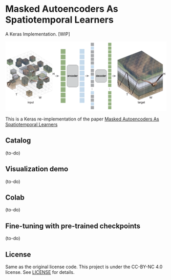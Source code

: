# Masked Autoencoders As Spatiotemporal Learners
A Keras Implementation. [WIP]

![](assets/teaser.png)

This is a Keras re-implementation of the paper [Masked Autoencoders As Spatiotemporal Learners](https://arxiv.org/abs/2205.09113)


## Catalog

(to-do)

## Visualization demo

(to-do)

## Colab

(to-do)


## Fine-tuning with pre-trained checkpoints

(to-do)

## License

Same as the original license code. This project is under the CC-BY-NC 4.0 license. See [LICENSE](https://github.com/facebookresearch/mae_st/blob/main/LICENSE) for details.

